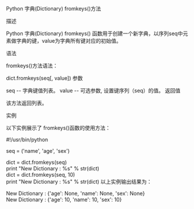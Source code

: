 Python 字典(Dictionary) fromkeys()方法

描述

Python 字典(Dictionary) fromkeys() 函数用于创建一个新字典，以序列seq中元素做字典的键，value为字典所有键对应的初始值。

语法

fromkeys()方法语法：

dict.fromkeys(seq[, value])
参数

seq -- 字典键值列表。
value -- 可选参数, 设置键序列（seq）的值。
返回值

该方法返回列表。

实例

以下实例展示了 fromkeys()函数的使用方法：

#!/usr/bin/python 

seq =  ('name',  'age',  'sex')   

dict = dict.fromkeys(seq)  
print  "New Dictionary : %s"  % str(dict)   
dict = dict.fromkeys(seq,  10)    
print  "New Dictionary : %s"  % str(dict)
以上实例输出结果为：

New  Dictionary  :  {'age':  None,  'name':  None,  'sex':  None}   
New  Dictionary  :  {'age':  10,  'name':  10,  'sex':  10}  
